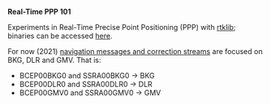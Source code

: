 **Real-Time PPP 101**

Experiments in Real-Time Precise Point Positioning (PPP) with [rtklib](http://www.rtklib.com/); binaries can be accessed [here](https://github.com/tomojitakasu/RTKLIB/releases).  

For now (2021) [navigation messages and correction streams](http://products.igs-ip.net/) are focused on BKG, DLR and GMV. That is:
- BCEP00BKG0 and SSRA00BKG0 -> BKG
- BCEP00DLR0 and SSRA00DLR0 -> DLR
- BCEP00GMV0 and SSRA00GMV0 -> GMV

